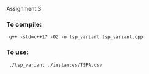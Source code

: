 Assignment 3

### To compile:
<code> g++ -std=c++17 -O2 -o tsp_variant tsp_variant.cpp </code>
### To use:
<code> ./tsp_variant ./instances/TSPA.csv </code>
